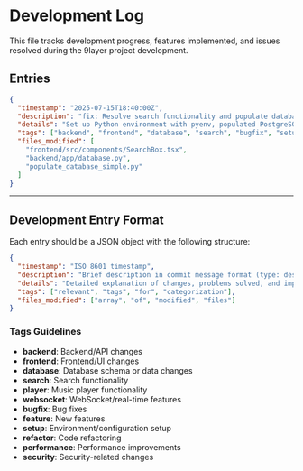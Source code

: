 # Development Log

This file tracks development progress, features implemented, and issues resolved during the 9layer project development.

## Entries

```json
{
  "timestamp": "2025-07-15T18:40:00Z",
  "description": "fix: Resolve search functionality and populate database with music library",
  "details": "Set up Python environment with pyenv, populated PostgreSQL database with 2,935 tracks from music library, fixed frontend search API data transformation issue where album objects were not properly mapped to strings",
  "tags": ["backend", "frontend", "database", "search", "bugfix", "setup"],
  "files_modified": [
    "frontend/src/components/SearchBox.tsx", 
    "backend/app/database.py",
    "populate_database_simple.py"
  ]
}
```

---

## Development Entry Format

Each entry should be a JSON object with the following structure:

```json
{
  "timestamp": "ISO 8601 timestamp",
  "description": "Brief description in commit message format (type: description)",
  "details": "Detailed explanation of changes, problems solved, and implementation notes",
  "tags": ["relevant", "tags", "for", "categorization"],
  "files_modified": ["array", "of", "modified", "files"]
}
```

### Tags Guidelines
- **backend**: Backend/API changes
- **frontend**: Frontend/UI changes  
- **database**: Database schema or data changes
- **search**: Search functionality
- **player**: Music player functionality
- **websocket**: WebSocket/real-time features
- **bugfix**: Bug fixes
- **feature**: New features
- **setup**: Environment/configuration setup
- **refactor**: Code refactoring
- **performance**: Performance improvements
- **security**: Security-related changes